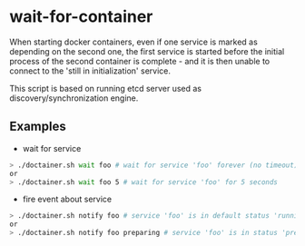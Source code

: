 # wait-for-container

When starting docker containers, even if one service is marked as depending on the second one,
the first service is started before the initial process of the second container is complete - and
it is then unable to connect to the 'still in initialization' service.

This script is based on running etcd server used as discovery/synchronization engine.


## Examples

* wait for service

```bash
> ./doctainer.sh wait foo # wait for service 'foo' forever (no timeout)
or
> ./doctainer.sh wait foo 5 # wait for service 'foo' for 5 seconds
```

* fire event about service

```bash
> ./doctainer.sh notify foo # service 'foo' is in default status 'running' now
or
> ./doctainer.sh notify foo preparing # service 'foo' is in status 'preparing'
```